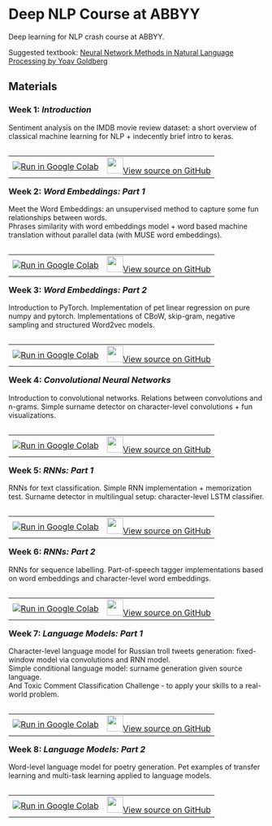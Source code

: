 # Deep NLP Course at ABBYY

Deep learning for NLP crash course at ABBYY.

Suggested textbook: [Neural Network Methods in Natural Language Processing by Yoav Goldberg](https://www.amazon.com/Language-Processing-Synthesis-Lectures-Technologies/dp/1627052984)

## Materials
### Week 1: *Introduction*  
Sentiment analysis on the IMDB movie review dataset: a short overview of classical machine learning for NLP + indecently brief intro to keras.   

<table class="tfo-notebook-buttons" align="left">
<td>
	<a target="_blank"  href="https://colab.research.google.com/drive/12nrEX3JXTxsHWC-HpuwkTWyJybjmkZu-">
    <img src="https://www.tensorflow.org/images/colab_logo_32px.png" />Run in Google Colab</a>  
</td>
<td>
	<a target="_blank"  href="https://github.com/DanAnastasyev/DeepNLP-Course/blob/master/Week%2001/Week_01.ipynb">
	<img width=32px src="https://www.tensorflow.org/images/GitHub-Mark-32px.png" />View source on GitHub</a>
</td>
</table>

### Week 2: *Word Embeddings: Part 1*  
Meet the Word Embeddings: an unsupervised method to capture some fun relationships between words.  
Phrases similarity with word embeddings model + word based machine translation without parallel data (with MUSE word embeddings).  

<table class="tfo-notebook-buttons" align="left">
<td>
	<a target="_blank"  href="https://colab.research.google.com/drive/1o65wrq6RYgWyyMvNP8r9ZknXBniDoXrn">
    <img src="https://www.tensorflow.org/images/colab_logo_32px.png" />Run in Google Colab</a>  
</td>
<td>
	<a target="_blank"  href="https://github.com/DanAnastasyev/DeepNLP-Course/blob/master/Week%2002/Week_02_Word_Embeddings_(Part_1).ipynb">
	<img width=32px src="https://www.tensorflow.org/images/GitHub-Mark-32px.png" />View source on GitHub</a>
</td>
</table>

### Week 3: *Word Embeddings: Part 2*  
Introduction to PyTorch. Implementation of pet linear regression on pure numpy and pytorch. Implementations of CBoW, skip-gram, negative sampling and structured Word2vec models.  

<table class="tfo-notebook-buttons" align="left">
<td>
	<a target="_blank"  href="https://colab.research.google.com/drive/1YruNhE5aEJfLpaCZSKGIaZ1hOQR5qoIG">
    <img src="https://www.tensorflow.org/images/colab_logo_32px.png" />Run in Google Colab</a>  
</td>
<td>
	<a target="_blank"  href="https://github.com/DanAnastasyev/DeepNLP-Course/blob/master/Week%2003/Week_03_Word_Embeddings_(Part_2).ipynb">
	<img width=32px src="https://www.tensorflow.org/images/GitHub-Mark-32px.png" />View source on GitHub</a>
</td>
</table>

### Week 4: *Convolutional Neural Networks*  
Introduction to convolutional networks. Relations between convolutions and n-grams. Simple surname detector on character-level convolutions + fun visualizations.

<table class="tfo-notebook-buttons" align="left">
<td>
	<a target="_blank"  href="https://colab.research.google.com/drive/1Vo_yuiA7xLjavUA_7ayLeosGJyMsyDAt">
    <img src="https://www.tensorflow.org/images/colab_logo_32px.png" />Run in Google Colab</a>  
</td>
<td>
	<a target="_blank"  href="https://github.com/DanAnastasyev/DeepNLP-Course/blob/master/Week%2004/Week_04_Convolutional_Neural_Networks.ipynb">
	<img width=32px src="https://www.tensorflow.org/images/GitHub-Mark-32px.png" />View source on GitHub</a>
</td>
</table>

### Week 5: *RNNs: Part 1*  
RNNs for text classification. Simple RNN implementation + memorization test. Surname detector in multilingual setup: character-level LSTM classifier.

<table class="tfo-notebook-buttons" align="left">
<td>
	<a target="_blank"  href="https://colab.research.google.com/drive/1-FoMnf7s-BYNM7jT9UF3u9m63h7dSq3_">
    <img src="https://www.tensorflow.org/images/colab_logo_32px.png" />Run in Google Colab</a>  
</td>
<td>
	<a target="_blank"  href="https://github.com/DanAnastasyev/DeepNLP-Course/blob/master/Week%2005/Week_05_RNNs_Intro.ipynb">
	<img width=32px src="https://www.tensorflow.org/images/GitHub-Mark-32px.png" />View source on GitHub</a>
</td>
</table>

### Week 6: *RNNs: Part 2*  
RNNs for sequence labelling. Part-of-speech tagger implementations based on word embeddings and character-level word embeddings.

<table class="tfo-notebook-buttons" align="left">
<td>
	<a target="_blank"  href="https://colab.research.google.com/drive/1A7dbNANHg8srCemnwFI8WB1wLhvmuJp0">
    <img src="https://www.tensorflow.org/images/colab_logo_32px.png" />Run in Google Colab</a>  
</td>
<td>
	<a target="_blank"  href="https://github.com/DanAnastasyev/DeepNLP-Course/blob/master/Week%2006/Week_06_RNNs_part_2.ipynb">
	<img width=32px src="https://www.tensorflow.org/images/GitHub-Mark-32px.png" />View source on GitHub</a>
</td>
</table>

### Week 7: *Language Models: Part 1*  
Character-level language model for Russian troll tweets generation: fixed-window model via convolutions and RNN model.  
Simple conditional language model: surname generation given source language.  
And Toxic Comment Classification Challenge - to apply your skills to a real-world problem.

<table class="tfo-notebook-buttons" align="left">
<td>
	<a target="_blank"  href="https://colab.research.google.com/drive/1W5uaNpKFoaq1gV9N9FpIAEDyrsGGRBBi">
    <img src="https://www.tensorflow.org/images/colab_logo_32px.png" />Run in Google Colab</a>  
</td>
<td>
	<a target="_blank"  href="https://github.com/DanAnastasyev/DeepNLP-Course/blob/master/Week%2007/Week_07_Language_Models.ipynb">
	<img width=32px src="https://www.tensorflow.org/images/GitHub-Mark-32px.png" />View source on GitHub</a>
</td>
</table>

### Week 8: *Language Models: Part 2*  
Word-level language model for poetry generation. Pet examples of transfer learning and multi-task learning applied to language models.

<table class="tfo-notebook-buttons" align="left">
<td>
	<a target="_blank"  href="https://colab.research.google.com/drive/1lUlBsdvAYJc5rLHwkOICyFhvns5Ssp1X">
    <img src="https://www.tensorflow.org/images/colab_logo_32px.png" />Run in Google Colab</a>  
</td>
<td>
	<a target="_blank"  href="https://github.com/DanAnastasyev/DeepNLP-Course/blob/master/Week%2008/Week_08_Language_Models_(Part_2).ipynb">
	<img width=32px src="https://www.tensorflow.org/images/GitHub-Mark-32px.png" />View source on GitHub</a>
</td>
</table>
